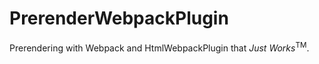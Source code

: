 # PrerenderWebpackPlugin

Prerendering with Webpack and HtmlWebpackPlugin that _Just Works_<sup>TM</sup>.

